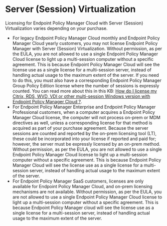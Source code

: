 # Server (Session) Virtualization

Licensing for Endpoint Policy Manager Cloud with Server (Session) Virtualization varies depending on
your purchase.

- For legacy Endpoint Policy Manager Cloud monthly and Endpoint Policy Manager Cloud yearly
  customers, you may not license Endpoint Policy Manager with Server (Session) Virtualization.
  Without permission, as per the EULA, you are not allowed to use a single Endpoint Policy Manager
  Cloud license to light up a multi-session computer without a specific agreement. This is because
  Endpoint Policy Manager Cloud will see the license use as a single license for a multi-session
  server, instead of handling actual usage to the maximum extent of the server. If you need to do
  this, you must also have a corresponding Endpoint Policy Manager Group Policy Edition license
  where the number of sessions is expressly counted. You can read more about this in this KB:
  [How do I license my Citrix, RDS, WVD, VDI or other multi-session Windows version with Endpoint Policy Manager Cloud ?](/docs/endpointpolicymanager/endpointpolicymanager/license/virtualization/multisession.md).
- For Endpoint Policy Manager Enterprise and Endpoint Policy Manager Professional customers, when a
  computer acquires a Endpoint Policy Manager Cloud license, the computer will not process on-prem
  or MDM directives as well, unless a corresponding license for that method is acquired as part of
  your purchase agreement. Because the server sessions are counted and reported by the on-prem
  licensing tool (LT), these could be incorporated into your license if reported and paid for;
  however, the server must be expressly licensed by an on-prem method. Without permission, as per
  the EULA, you are not allowed to use a single Endpoint Policy Manager Cloud license to light up a
  multi-session computer without a specific agreement. This is because Endpoint Policy Manager Cloud
  will see the license use as a single license for a multi-session server, instead of handling
  actual usage to the maximum extent of the server.
- For Endpoint Policy Manager SaaS customers, licenses are only available for Endpoint Policy
  Manager Cloud, and on-prem licensing mechanisms are not available. Without permission, as per the
  EULA, you are not allowed to use a single Endpoint Policy Manager Cloud license to light up a
  multi-session computer without a specific agreement. This is because Endpoint Policy Manager cloud
  will see the license use as a single license for a multi-session server, instead of handling
  actual usage to the maximum extent of the server.
